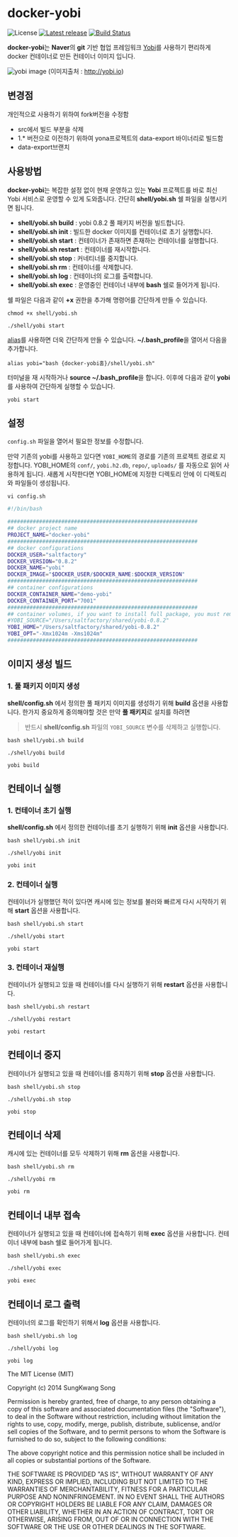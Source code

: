 # docker-yobi

![License](https://img.shields.io/github/license/mashape/apistatus.svg)
[![Latest release](https://img.shields.io/badge/release-v0.8.2-ff69b4.svg)](https://github.com/saltfactory/docker-yobi/releases)
[![Build Status](https://travis-ci.org/saltfactory/docker-yobi.svg)](https://travis-ci.org/saltfactory/docker-yobi)


**docker-yobi**는 **Naver**의 **git** 기반 협업 프레임워크 [Yobi](http://yobi.io)를 사용하기 편리하게 docker 컨테이너로 만든 컨테이너 이미지 입니다.

![yobi image](http://assets.hibrainapps.net/images/rest/data/484?size=full&m=1435125394)
(이미지출처 : http://yobi.io)

## 변경점
개인적으로 사용하기 위하여 fork버전을 수정함

- src에서 빌드 부분을 삭제
- 1.* 버전으로 이전하기 위하여 yona프로젝트의 data-export 바이너리로 빌드함
 - data-export브랜치


## 사용방법

**docker-yobi**는 복잡한 설정 없이 현재 운영하고 있는 **Yobi** 프로젝트를 바로 최신 Yobi 서비스로 운영할 수 있게 도와줍니다.
간단히 **shell/yobi.sh** 쉘 파일을 실행시키면 됩니다.

- **shell/yobi.sh build** : yobi 0.8.2 풀 패키지 버전을 빌드합니다.
- **shell/yobi.sh init** : 빌드한 docker 이미지를 컨테이너로 초기 실행합니다.
- **shell/yobi.sh start** : 컨테이너가 존재하면 존재하는 컨테이너를 실행합니다.
- **shell/yobi.sh restart** : 컨테이너를 재시작합니다.
- **shell/yobi.sh stop** : 커네티너를 중지합니다.
- **shell/yobi.sh rm** : 컨테이너를 삭제합니다.
- **shell/yobi.sh log** : 컨테이너의 로그를 출력합니다.
- **shell/yobi.sh exec** : 운영중인 컨테이너 내부에 **bash** 쉘로 들어가게 됩니다.

쉘 파일은 다음과 같이 **+x** 권한을 추가해 명령어를 간단하게 만들 수 있습니다.

```
chmod +x shell/yobi.sh
```
```
./shell/yobi start
```

[alias](http://www.linfo.org/alias.html)를 사용하면 더욱 간단하게 만들 수 있습니다. **~/.bash_profile**을 열어서 다음을 추가합니다.

```
alias yobi="bash {docker-yobi홈}/shell/yobi.sh"
```

터미널을 재 시작하거나 **source ~/.bash_profile**을 합니다. 이후에 다음과 같이 **yobi** 를 사용하여 간단하게 실행할 수 있습니다.

```
yobi start
```


## 설정

`config.sh` 파일을 열어서 필요한 정보를 수정합니다.

만약 기존의 yobi를 사용하고 있다면 `YOBI_HOME`의 경로를 기존의 프로젝트 경로로 지정합니다.
YOBI_HOME의 `conf/`, `yobi.h2.db`, `repo/`, `uploads/` 를 자동으로 읽어 사용하게 됩니다.
새롭게 시작한다면 YOBI_HOME에 지정한 디렉토리 안에 이 디렉토리와 파일들이 생성됩니다.

```
vi config.sh
```
```bash
#!/bin/bash

############################################################
## docker project name
PROJECT_NAME="docker-yobi"
############################################################
## docker configurations
DOCKER_USER="saltfactory"
DOCKER_VERSION="0.8.2"
DOCKER_NAME="yobi"
DOCKER_IMAGE="$DOCKER_USER/$DOCKER_NAME:$DOCKER_VERSION"
############################################################
## container configurations
DOCKER_CONTAINER_NAME="demo-yobi"
DOCKER_CONTAINER_PORT="7001"
############################################################
## container volumes, if you want to install full package, you must remove YOBI_SOURCE.
#YOBI_SOURCE="/Users/saltfactory/shared/yobi-0.8.2"
YOBI_HOME="/Users/saltfactory/shared/yobi-0.8.2"
YOBI_OPT="-Xmx1024m -Xms1024m"
############################################################
```

## 이미지 생성 빌드

### 1. 풀 패키지 이미지 생성

**shell/config.sh** 에서 정의한 풀 패키지 이미지를 생성하기 위해 **build** 옵션을 사용합니다.
한가지 중요하게 중의해야할 것은 만약 **풀 패키지**로 설치를 하려면

> 반드시 **shell/config.sh** 파일의 `YOBI_SOURCE` 변수를 삭제하고 실행합니다.

```
bash shell/yobi.sh build
```
```
./shell/yobi build
```
```
yobi build
```

## 컨테이너 실행

### 1. 컨테이너 초기 실행
**shell/config.sh** 에서 정의한 컨테이너를 초기 실행하기 위해 **init** 옵션을 사용합니다.

```
bash shell/yobi.sh init
```
```
./shell/yobi init
```
```
yobi init
```

### 2. 컨테이너 실행
컨테이너가 실행했던 적이 있다면 캐시에 있는 정보를 불러와 빠르게 다시 시작하기 위해 **start** 옵션을 사용합니다.

```
bash shell/yobi.sh start
```
```
./shell/yobi start
```
```
yobi start
```

### 3. 컨테이너 재실행
컨테이너가 실행되고 있을 때 컨테이너를 다시 실행하기 위해 **restart** 옵션을 사용합니다.

```
bash shell/yobi.sh restart
```
```
./shell/yobi restart
```
```
yobi restart
```

## 컨테이너 중지

컨테이너가 실행되고 있을 때 컨테이너를 중지하기 위해 **stop** 옵션을 사용합니다.

```
bash shell/yobi.sh stop
```
```
./shell/yobi.sh stop
```
```
yobi stop
```

## 컨테이너 삭제

캐시에 있는 컨테이너를 모두 삭제하기 위해 **rm** 옵션을 사용합니다.

```
bash shell/yobi.sh rm
```
```
./shell/yobi rm
```
```
yobi rm
```

## 컨테이너 내부 접속
컨테이너가 실행되고 있을 때 컨테이너에 접속하기 위해 **exec** 옵션을 사용합니다. 컨테이너 내부에 bash 쉘로 들어가게 됩니다.

```
bash shell/yobi.sh exec
```
```
./shell/yobi exec
```
```
yobi exec
```

## 컨테이너 로그 출력
컨테이너의 로그를 확인하기 위해서 **log** 옵션을 사용합니다.

```
bash shell/yobi.sh log
```
```
./shell/yobi log
```
```
yobi log
```

The MIT License (MIT)

Copyright (c) 2014 SungKwang Song

Permission is hereby granted, free of charge, to any person obtaining a copy
of this software and associated documentation files (the "Software"), to deal
in the Software without restriction, including without limitation the rights
to use, copy, modify, merge, publish, distribute, sublicense, and/or sell
copies of the Software, and to permit persons to whom the Software is
furnished to do so, subject to the following conditions:

The above copyright notice and this permission notice shall be included in all
copies or substantial portions of the Software.

THE SOFTWARE IS PROVIDED "AS IS", WITHOUT WARRANTY OF ANY KIND, EXPRESS OR
IMPLIED, INCLUDING BUT NOT LIMITED TO THE WARRANTIES OF MERCHANTABILITY,
FITNESS FOR A PARTICULAR PURPOSE AND NONINFRINGEMENT. IN NO EVENT SHALL THE
AUTHORS OR COPYRIGHT HOLDERS BE LIABLE FOR ANY CLAIM, DAMAGES OR OTHER
LIABILITY, WHETHER IN AN ACTION OF CONTRACT, TORT OR OTHERWISE, ARISING FROM,
OUT OF OR IN CONNECTION WITH THE SOFTWARE OR THE USE OR OTHER DEALINGS IN THE
SOFTWARE.
